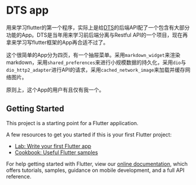 # DTS app

用来学习flutter的第一个程序，实际上是给[DTS](https://www.dogcraft.top/talk/)的后端API配了一个包含有大部分功能的App。DTS是当年用来学习前后端分离与Restful API的一个项目，现在再拿来学习写flutter框架的App再合适不过了。

这个很简单的App分为四页，有一个抽屉菜单。采用`markdown_widget`来渲染markdown，采用`shared_preferences`来进行小规模数据的持久化，采用`dio`与`dio_http2_adapter`进行API的请求，采用`cached_network_image`来加载并缓存网络图片。

原则上，这个App的用户有且仅有我一个。

## Getting Started

This project is a starting point for a Flutter application.

A few resources to get you started if this is your first Flutter project:

- [Lab: Write your first Flutter app](https://flutter.dev/docs/get-started/codelab)
- [Cookbook: Useful Flutter samples](https://flutter.dev/docs/cookbook)

For help getting started with Flutter, view our
[online documentation](https://flutter.dev/docs), which offers tutorials,
samples, guidance on mobile development, and a full API reference.
